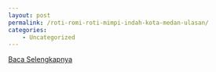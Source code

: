 ```yaml
---
layout: post
permalink: /roti-romi-roti-mimpi-indah-kota-medan-ulasan/
categories:
    - Uncategorized
---
```


[Baca Selengkapnya](/01)